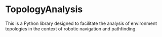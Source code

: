 # TopologyAnalysis
This is a Python library designed to facilitate the analysis of environment topologies in the context of robotic navigation and pathfinding. 
